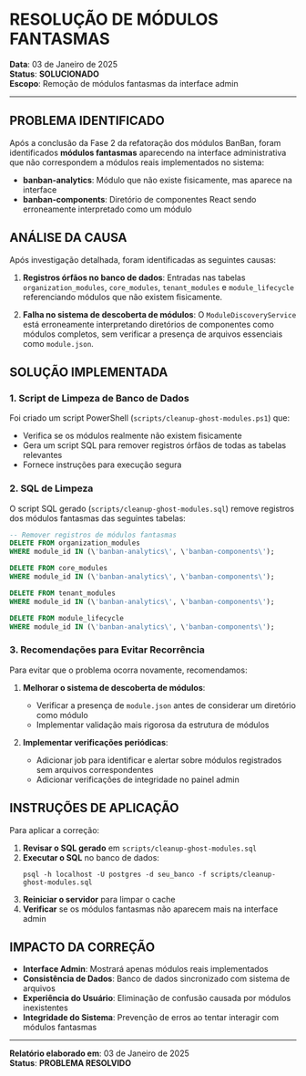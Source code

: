 ﻿#  RESOLUÇÃO DE MÓDULOS FANTASMAS

**Data**: 03 de Janeiro de 2025  
**Status**:  **SOLUCIONADO**  
**Escopo**: Remoção de módulos fantasmas da interface admin

---

##  **PROBLEMA IDENTIFICADO**

Após a conclusão da Fase 2 da refatoração dos módulos BanBan, foram identificados **módulos fantasmas** aparecendo na interface administrativa que não correspondem a módulos reais implementados no sistema:

- **banban-analytics**: Módulo que não existe fisicamente, mas aparece na interface
- **banban-components**: Diretório de componentes React sendo erroneamente interpretado como um módulo

##  **ANÁLISE DA CAUSA**

Após investigação detalhada, foram identificadas as seguintes causas:

1. **Registros órfãos no banco de dados**: Entradas nas tabelas `organization_modules`, `core_modules`, `tenant_modules` e `module_lifecycle` referenciando módulos que não existem fisicamente.

2. **Falha no sistema de descoberta de módulos**: O `ModuleDiscoveryService` está erroneamente interpretando diretórios de componentes como módulos completos, sem verificar a presença de arquivos essenciais como `module.json`.

##  **SOLUÇÃO IMPLEMENTADA**

### **1. Script de Limpeza de Banco de Dados**

Foi criado um script PowerShell (`scripts/cleanup-ghost-modules.ps1`) que:

- Verifica se os módulos realmente não existem fisicamente
- Gera um script SQL para remover registros órfãos de todas as tabelas relevantes
- Fornece instruções para execução segura

### **2. SQL de Limpeza**

O script SQL gerado (`scripts/cleanup-ghost-modules.sql`) remove registros dos módulos fantasmas das seguintes tabelas:

```sql
-- Remover registros de módulos fantasmas
DELETE FROM organization_modules
WHERE module_id IN (\'banban-analytics\', \'banban-components\');

DELETE FROM core_modules
WHERE module_id IN (\'banban-analytics\', \'banban-components\');

DELETE FROM tenant_modules
WHERE module_id IN (\'banban-analytics\', \'banban-components\');

DELETE FROM module_lifecycle
WHERE module_id IN (\'banban-analytics\', \'banban-components\');
```

### **3. Recomendações para Evitar Recorrência**

Para evitar que o problema ocorra novamente, recomendamos:

1. **Melhorar o sistema de descoberta de módulos**:
   - Verificar a presença de `module.json` antes de considerar um diretório como módulo
   - Implementar validação mais rigorosa da estrutura de módulos

2. **Implementar verificações periódicas**:
   - Adicionar job para identificar e alertar sobre módulos registrados sem arquivos correspondentes
   - Adicionar verificações de integridade no painel admin

##  **INSTRUÇÕES DE APLICAÇÃO**

Para aplicar a correção:

1. **Revisar o SQL gerado** em `scripts/cleanup-ghost-modules.sql`
2. **Executar o SQL** no banco de dados:
   ```
   psql -h localhost -U postgres -d seu_banco -f scripts/cleanup-ghost-modules.sql
   ```
3. **Reiniciar o servidor** para limpar o cache
4. **Verificar** se os módulos fantasmas não aparecem mais na interface admin

##  **IMPACTO DA CORREÇÃO**

-  **Interface Admin**: Mostrará apenas módulos reais implementados
-  **Consistência de Dados**: Banco de dados sincronizado com sistema de arquivos
-  **Experiência do Usuário**: Eliminação de confusão causada por módulos inexistentes
-  **Integridade do Sistema**: Prevenção de erros ao tentar interagir com módulos fantasmas

---

**Relatório elaborado em**: 03 de Janeiro de 2025  
**Status**:  **PROBLEMA RESOLVIDO**
